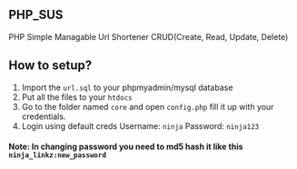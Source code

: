 ## PHP_SUS
PHP Simple Managable Url Shortener CRUD(Create, Read, Update, Delete)

## How to setup?
1. Import the `url.sql` to your phpmyadmin/mysql database
2. Put all the files to your `htdocs`
3. Go to the folder named `core` and open `config.php` fill it up with your credentials.
4. Login using default creds Username: `ninja` Password: `ninja123`
#### Note: In changing password you need to md5 hash it like this `ninja_linkz:new_password`
